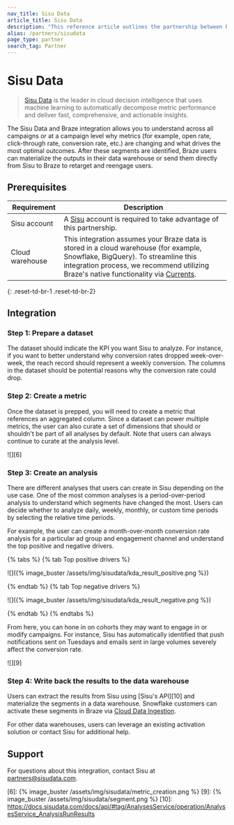 ```yaml
---
nav_title: Sisu Data
article_title: Sisu Data
description: "This reference article outlines the partnership between Braze and Sisu Data, a  leader in cloud decision intelligence, that allow you to understand across all campaigns or at a campaign level why metrics are changing and what drives the most optimal outcomes."
alias: /partners/sisudata
page_type: partner
search_tag: Partner
---
```


# Sisu Data

> [Sisu Data][2] is the leader in cloud decision intelligence that uses machine learning to automatically decompose metric performance and deliver fast, comprehensive, and actionable insights.

The Sisu Data and Braze integration allows you to understand across all campaigns or at a campaign level why metrics (for example, open rate, click-through rate, conversion rate, etc.) are changing and what drives the most optimal outcomes. After these segments are identified, Braze users can materialize the outputs in their data warehouse or send them directly from Sisu to Braze to retarget and reengage users.

## Prerequisites

| Requirement | Description |
| ----------- | ----------- |
| Sisu account | A [Sisu][3] account is required to take advantage of this partnership. |
| Cloud warehouse | This integration assumes your Braze data is stored in a cloud warehouse (for example, Snowflake, BigQuery). To streamline this integration process, we recommend utilizing Braze's native functionality via [Currents][4]. |
{: .reset-td-br-1 .reset-td-br-2}

## Integration

### Step 1: Prepare a dataset

The dataset should indicate the KPI you want Sisu to analyze. For instance, if you want to better understand why conversion rates dropped week-over-week, the reach record should represent a weekly conversion. The columns in the dataset should be potential reasons why the conversion rate could drop.

### Step 2: Create a metric  

Once the dataset is prepped, you will need to create a metric that references an aggregated column. Since a dataset can power multiple metrics, the user can also curate a set of dimensions that should or shouldn't be part of all analyses by default. Note that users can always continue to curate at the analysis level.

![][6]

### Step 3: Create an analysis  

There are different analyses that users can create in Sisu depending on the use case. One of the most common analyses is a period-over-period analysis to understand which segments have changed the most. Users can decide whether to analyze daily, weekly, monthly, or custom time periods by selecting the relative time periods.

For example, the user can create a month-over-month conversion rate analysis for a particular ad group and engagement channel and understand the top positive and negative drivers.

{% tabs %}
{% tab Top positive drivers %}

![]({% image_buster /assets/img/sisudata/kda_result_positive.png %})

{% endtab %}
{% tab Top negative drivers %}

![]({% image_buster /assets/img/sisudata/kda_result_negative.png %})

{% endtab %}
{% endtabs %}

From here, you can hone in on cohorts they may want to engage in or modify campaigns. For instance, Sisu has automatically identified that push notifications sent on Tuesdays and emails sent in large volumes severely affect the conversion rate.

![][9]

### Step 4: Write back the results to the data warehouse

Users can extract the results from Sisu using [Sisu's API][10] and materialize the segments in a data warehouse. Snowflake customers can activate these segments in Braze via [Cloud Data Ingestion][5].

For other data warehouses, users can leverage an existing activation solution or contact Sisu for additional help.

## Support

For questions about this integration, contact Sisu at partners@sisudata.com.

[1]: {{site.baseurl}}/developer_guide/rest_api/basics/#endpoints
[2]: https://sisudata.com/
[3]: https://sisudata.com/
[4]: {{site.baseurl}}/user_guide/data_and_analytics/braze_currents/setting_up_currents/
[5]: {{site.baseurl}}/user_guide/data_and_analytics/user_data_collection/cloud_ingestion/overview/
[6]: {% image_buster /assets/img/sisudata/metric_creation.png %}
[9]: {% image_buster /assets/img/sisudata/segment.png %}
[10]: https://docs.sisudata.com/docs/api/#tag/AnalysesService/operation/AnalysesService_AnalysisRunResults
